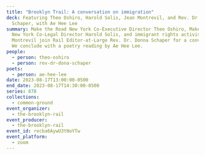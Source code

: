 ```yaml
---
title: "Brooklyn Trail: A conversation on immigration"
deck: Featuring Theo Oshiro, Harold Solis, Jean Montrevil, and Rev. Dr. Donna
  Schaper, with Ae Hee Lee
summary: Make the Road New York Co-Executive Director Theo Oshiro, Make the Road
  New York Co-Legal Director Harold Solis, and immigrant rights activist Jean
  Montrevil join Rail Editor-at-Large Rev. Dr. Donna Schaper for a conversation.
  We conclude with a poetry reading by Ae Hee Lee.
people:
  - person: theo-oshiro
  - person: rev-dr-dona-schaper
poets:
  - person: ae-hee-lee
date: 2023-08-17T13:00:00-0500
end_date: 2023-08-17T14:30:00-0500
series: 878
collections:
  - common-ground
event_organizer:
  - the-brooklyn-rail
event_producer:
  - the-brooklyn-rail
event_id: recba6AywU3tNoYTw
event_platform:
  - zoom
---
```

